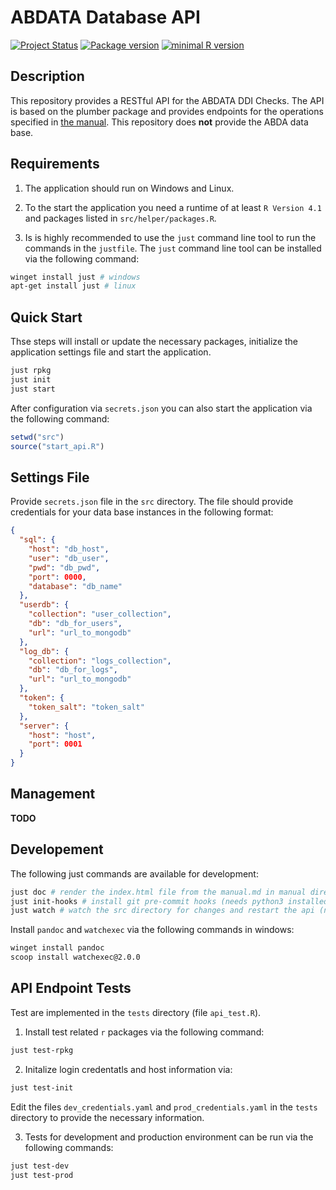 # ABDATA Database API

<!-- START_BADGES -->

[![Project Status](https://www.repostatus.org/badges/latest/active.svg)](https://www.repostatus.org/#active/) [![Package version](https://img.shields.io/badge/Version-0.6.2-red.svg)](https://github.com/Clinical-Pharmacy-Saarland-University/nmrunner/) [![minimal R version](https://img.shields.io/badge/R%3E%3D-4.1.0-blue.svg)](https://cran.r-project.org/)

<!-- END_BADGES -->

## Description

This repository provides a RESTful API for the ABDATA DDI Checks.
The API is based on the plumber package and provides endpoints for the operations specified in [the manual](manual/manual.md).
This repository does **not** provide the ABDA data base.

## Requirements

1. The application should run on Windows and Linux.

2. To the start the application you need a runtime of at least `R Version 4.1`
   and packages listed in `src/helper/packages.R`.
3. Is is highly recommended to use the `just` command line tool to run the commands in the `justfile`. The `just` command line tool can be installed via the following command:

```bash
winget install just # windows
apt-get install just # linux
```

## Quick Start

Thse steps will install or update the necessary packages, initialize the application settings file and start the application.

```bash
just rpkg
just init
just start
```

After configuration via `secrets.json` you can also start the application via the following command:

```r
setwd("src")
source("start_api.R")
```

## Settings File

Provide `secrets.json` file in the `src` directory. The file should provide credentials for your data base instances in the following format:

```json
{
  "sql": {
    "host": "db_host",
    "user": "db_user",
    "pwd": "db_pwd",
    "port": 0000,
    "database": "db_name"
  },
  "userdb": {
    "collection": "user_collection",
    "db": "db_for_users",
    "url": "url_to_mongodb"
  },
  "log_db": {
    "collection": "logs_collection",
    "db": "db_for_logs",
    "url": "url_to_mongodb"
  },
  "token": {
    "token_salt": "token_salt"
  },
  "server": {
    "host": "host",
    "port": 0001
  }
}
```

## Management

**TODO**

## Developement

The following just commands are available for development:

```bash
just doc # render the index.html file from the manual.md in manual directory (needs `pandoc`)
just init-hooks # install git pre-commit hooks (needs python3 installed)
just watch # watch the src directory for changes and restart the api (needs `watchexec`)
```

Install `pandoc` and `watchexec` via the following commands in windows:

```bash
winget install pandoc
scoop install watchexec@2.0.0
```

## API Endpoint Tests

Test are implemented in the `tests` directory (file `api_test.R`).

1. Install test related `r` packages via the following command:

```bash
just test-rpkg
```

2. Initalize login credentatls and host information via:

```bash
just test-init
```

Edit the files `dev_credentials.yaml` and `prod_credentials.yaml` in the `tests` directory to provide the necessary information.

3. Tests for development and production environment can be run via the following commands:

```bash
just test-dev
just test-prod
```
